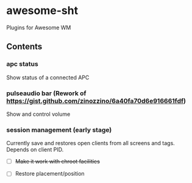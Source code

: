 # awesome-sht

Plugins for Awesome WM

## Contents

### apc status
Show status of a connected APC

### pulseaudio bar (Rework of https://gist.github.com/zinozzino/6a40fa70d6e916661fdf)
Show and control volume

### session management (early stage)
Currently save and restores open clients from all screens and tags.
Depends on client PID. 

- [ ] ~~Make it work with chroot facilities~~
- [ ] Restore placement/position


